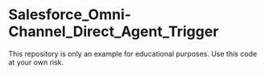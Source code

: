 # Salesforce_Omni-Channel_Direct_Agent_Trigger

This repository is only an example for educational purposes. Use this code at your own risk.
